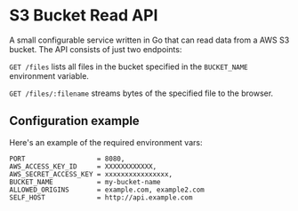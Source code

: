 # S3 Bucket Read API

A small configurable service written in Go that can read data from a AWS S3 bucket. The API consists of just two endpoints:

`GET /files` lists all files in the bucket specified in the `BUCKET_NAME` environment variable.  

`GET /files/:filename` streams bytes of the specified file to the browser.

## Configuration example

Here's an example of the required environment vars:
```shell
PORT                  = 8080,
AWS_ACCESS_KEY_ID     = XXXXXXXXXXXX,
AWS_SECRET_ACCESS_KEY = xxxxxxxxxxxxxxxx,
BUCKET_NAME           = my-bucket-name
ALLOWED_ORIGINS       = example.com, example2.com
SELF_HOST             = http://api.example.com
```